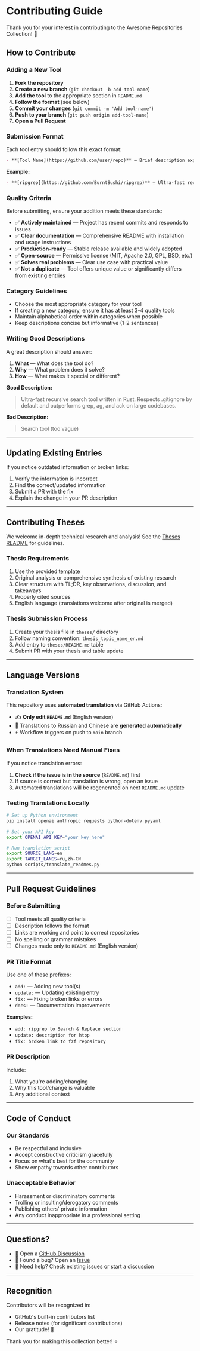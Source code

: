 # Contributing Guide

Thank you for your interest in contributing to the Awesome Repositories Collection! 🎉

## How to Contribute

### Adding a New Tool

1. **Fork the repository**
2. **Create a new branch** (`git checkout -b add-tool-name`)
3. **Add the tool** to the appropriate section in `README.md`
4. **Follow the format** (see below)
5. **Commit your changes** (`git commit -m 'Add tool-name'`)
6. **Push to your branch** (`git push origin add-tool-name`)
7. **Open a Pull Request**

### Submission Format

Each tool entry should follow this exact format:

```markdown
- **[Tool Name](https://github.com/user/repo)** — Brief description explaining what the tool does, its key features, and why developers should use it. Mention the tech stack if relevant.
```

**Example:**

```markdown
- **[ripgrep](https://github.com/BurntSushi/ripgrep)** — Ultra-fast recursive search tool written in Rust. Respects .gitignore by default and outperforms grep, ag, and ack on large codebases with regex support and parallel execution.
```

### Quality Criteria

Before submitting, ensure your addition meets these standards:

- ✅ **Actively maintained** — Project has recent commits and responds to issues
- ✅ **Clear documentation** — Comprehensive README with installation and usage instructions
- ✅ **Production-ready** — Stable release available and widely adopted
- ✅ **Open-source** — Permissive license (MIT, Apache 2.0, GPL, BSD, etc.)
- ✅ **Solves real problems** — Clear use case with practical value
- ✅ **Not a duplicate** — Tool offers unique value or significantly differs from existing entries

### Category Guidelines

- Choose the most appropriate category for your tool
- If creating a new category, ensure it has at least 3-4 quality tools
- Maintain alphabetical order within categories when possible
- Keep descriptions concise but informative (1-2 sentences)

### Writing Good Descriptions

A great description should answer:
1. **What** — What does the tool do?
2. **Why** — What problem does it solve?
3. **How** — What makes it special or different?

**Good Description:**
> Ultra-fast recursive search tool written in Rust. Respects .gitignore by default and outperforms grep, ag, and ack on large codebases.

**Bad Description:**
> Search tool (too vague)

---

## Updating Existing Entries

If you notice outdated information or broken links:

1. Verify the information is incorrect
2. Find the correct/updated information
3. Submit a PR with the fix
4. Explain the change in your PR description

---

## Contributing Theses

We welcome in-depth technical research and analysis! See the [Theses README](./theses/README.md) for guidelines.

### Thesis Requirements

1. Use the provided [template](./theses/thesis_template_en.md)
2. Original analysis or comprehensive synthesis of existing research
3. Clear structure with TL;DR, key observations, discussion, and takeaways
4. Properly cited sources
5. English language (translations welcome after original is merged)

### Thesis Submission Process

1. Create your thesis file in `theses/` directory
2. Follow naming convention: `thesis_topic_name_en.md`
3. Add entry to `theses/README.md` table
4. Submit PR with your thesis and table update

---

## Language Versions

### Translation System

This repository uses **automated translation** via GitHub Actions:

- ✍️ **Only edit `README.md`** (English version)
- 🤖 Translations to Russian and Chinese are **generated automatically**
- ⚡ Workflow triggers on push to `main` branch

### When Translations Need Manual Fixes

If you notice translation errors:

1. **Check if the issue is in the source** (`README.md`) first
2. If source is correct but translation is wrong, open an issue
3. Automated translations will be regenerated on next `README.md` update

### Testing Translations Locally

```bash
# Set up Python environment
pip install openai anthropic requests python-dotenv pyyaml

# Set your API key
export OPENAI_API_KEY="your_key_here"

# Run translation script
export SOURCE_LANG=en
export TARGET_LANGS=ru,zh-CN
python scripts/translate_readmes.py
```

---

## Pull Request Guidelines

### Before Submitting

- [ ] Tool meets all quality criteria
- [ ] Description follows the format
- [ ] Links are working and point to correct repositories
- [ ] No spelling or grammar mistakes
- [ ] Changes made only to `README.md` (English version)

### PR Title Format

Use one of these prefixes:

- `add:` — Adding new tool(s)
- `update:` — Updating existing entry
- `fix:` — Fixing broken links or errors
- `docs:` — Documentation improvements

**Examples:**
- `add: ripgrep to Search & Replace section`
- `update: description for htop`
- `fix: broken link to fzf repository`

### PR Description

Include:
1. What you're adding/changing
2. Why this tool/change is valuable
3. Any additional context

---

## Code of Conduct

### Our Standards

- Be respectful and inclusive
- Accept constructive criticism gracefully
- Focus on what's best for the community
- Show empathy towards other contributors

### Unacceptable Behavior

- Harassment or discriminatory comments
- Trolling or insulting/derogatory comments
- Publishing others' private information
- Any conduct inappropriate in a professional setting

---

## Questions?

- 💬 Open a [GitHub Discussion](https://github.com/zhukovgreen/awesome-repositories-collection/discussions)
- 🐛 Found a bug? Open an [Issue](https://github.com/zhukovgreen/awesome-repositories-collection/issues)
- 📧 Need help? Check existing issues or start a discussion

---

## Recognition

Contributors will be recognized in:
- GitHub's built-in contributors list
- Release notes (for significant contributions)
- Our gratitude! 🙏

Thank you for making this collection better! ⭐
